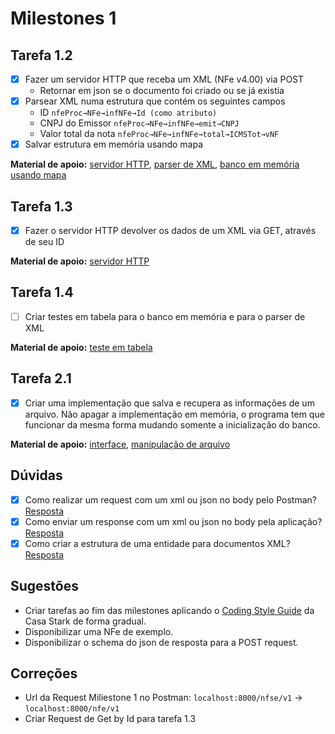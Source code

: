 # Milestones 1

## Tarefa 1.2

- [X] Fazer um servidor HTTP que receba um XML (NFe v4.00) via POST
  - Retornar em json se o documento foi criado ou se já existia
- [X] Parsear XML numa estrutura que contém os seguintes campos
  - ID `nfeProc→NFe→infNFe→Id (como atributo)`
  - CNPJ do Emissor `nfeProc→NFe→infNFe→emit→CNPJ`
  - Valor total da nota `nfeProc→NFe→infNFe→total→ICMSTot→vNF`
- [X] Salvar estrutura em memória usando mapa

**Material de apoio:** [servidor HTTP](https://pkg.go.dev/net/http), [parser de XML](https://pkg.go.dev/encoding/xml), [banco em memória usando mapa](https://gobyexample.com/maps)

## Tarefa 1.3

- [X] Fazer o servidor HTTP devolver os dados de um XML via GET, através de seu ID

**Material de apoio:** [servidor HTTP](https://pkg.go.dev/net/http)

## Tarefa 1.4

- [ ] Criar testes em tabela para o banco em memória e para o parser de XML

**Material de apoio:** [teste em tabela](https://dave.cheney.net/2019/05/07/prefer-table-driven-tests)

## Tarefa 2.1

- [X] Criar uma implementação que salva e recupera as informações de um arquivo. Não apagar a implementação em memória, o programa tem que funcionar da mesma forma mudando somente a inicialização do banco.

**Material de apoio:** [interface](https://gobyexample.com/interfaces), [manipulação de arquivo](https://pkg.go.dev/os)

## Dúvidas

- [X] Como realizar um request com um xml ou json no body pelo Postman? [Resposta](https://stackoverflow.com/questions/47295675/how-do-i-post-xml-data-to-a-webservice-with-postman)
- [X] Como enviar um response com um xml ou json no body pela aplicação? [Resposta](https://golangbyexample.com/json-response-body-http-go/)
- [X] Como criar a estrutura de uma entidade para documentos XML? [Resposta](https://tutorialedge.net/golang/parsing-xml-with-golang/)

## Sugestões

- Criar tarefas ao fim das milestones aplicando o [Coding Style Guide](https://www.notion.so/arquiveiofficial/31735ff16956484a99363e3894d06289?v=035ce194e781401e8d2b8baee6b8a18e) da Casa Stark de forma gradual.
- Disponibilizar uma NFe de exemplo.
- Disponibilizar o schema do json de resposta para a POST request.
  
## Correções

- Url da Request Miliestone 1 no Postman: `localhost:8000/nfse/v1` -> `localhost:8000/nfe/v1`
- Criar Request de Get by Id para tarefa 1.3
